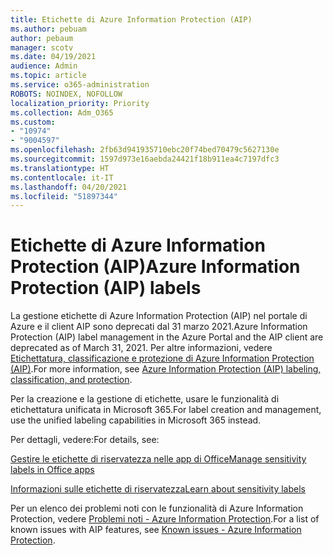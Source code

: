 ```yaml
---
title: Etichette di Azure Information Protection (AIP)
ms.author: pebuam
author: pebaum
manager: scotv
ms.date: 04/19/2021
audience: Admin
ms.topic: article
ms.service: o365-administration
ROBOTS: NOINDEX, NOFOLLOW
localization_priority: Priority
ms.collection: Adm_O365
ms.custom:
- "10974"
- "9004597"
ms.openlocfilehash: 2fb63d941935710ebc20f74bed70479c5627130e
ms.sourcegitcommit: 1597d973e16aebda24421f18b911ea4c7197dfc3
ms.translationtype: HT
ms.contentlocale: it-IT
ms.lasthandoff: 04/20/2021
ms.locfileid: "51897344"
---
```

# <a name="azure-information-protection-aip-labels"></a><span data-ttu-id="8fa50-102">Etichette di Azure Information Protection (AIP)</span><span class="sxs-lookup"><span data-stu-id="8fa50-102">Azure Information Protection (AIP) labels</span></span>

<span data-ttu-id="8fa50-103">La gestione etichette di Azure Information Protection (AIP) nel portale di Azure e il client AIP sono deprecati dal 31 marzo 2021.</span><span class="sxs-lookup"><span data-stu-id="8fa50-103">Azure Information Protection (AIP) label management in the Azure Portal and the AIP client are deprecated as of March 31, 2021.</span></span> <span data-ttu-id="8fa50-104">Per altre informazioni, vedere [Etichettatura, classificazione e protezione di Azure Information Protection (AIP)](https://docs.microsoft.com/azure/information-protection/aip-classification-and-protection).</span><span class="sxs-lookup"><span data-stu-id="8fa50-104">For more information, see [Azure Information Protection (AIP) labeling, classification, and protection](https://docs.microsoft.com/azure/information-protection/aip-classification-and-protection).</span></span>

<span data-ttu-id="8fa50-105">Per la creazione e la gestione di etichette, usare le funzionalità di etichettatura unificata in Microsoft 365.</span><span class="sxs-lookup"><span data-stu-id="8fa50-105">For label creation and management, use the unified labeling capabilities in Microsoft 365 instead.</span></span> 

<span data-ttu-id="8fa50-106">Per dettagli, vedere:</span><span class="sxs-lookup"><span data-stu-id="8fa50-106">For details, see:</span></span>

[<span data-ttu-id="8fa50-107">Gestire le etichette di riservatezza nelle app di Office</span><span class="sxs-lookup"><span data-stu-id="8fa50-107">Manage sensitivity labels in Office apps</span></span>](https://docs.microsoft.com/microsoft-365/compliance/sensitivity-labels-office-apps)

[<span data-ttu-id="8fa50-108">Informazioni sulle etichette di riservatezza</span><span class="sxs-lookup"><span data-stu-id="8fa50-108">Learn about sensitivity labels</span></span>](https://docs.microsoft.com/microsoft-365/compliance/sensitivity-labels)

<span data-ttu-id="8fa50-109">Per un elenco dei problemi noti con le funzionalità di Azure Information Protection, vedere [Problemi noti - Azure Information Protection](https://docs.microsoft.com/azure/information-protection/known-issues).</span><span class="sxs-lookup"><span data-stu-id="8fa50-109">For a list of known issues with AIP features, see [Known issues - Azure Information Protection](https://docs.microsoft.com/azure/information-protection/known-issues).</span></span>